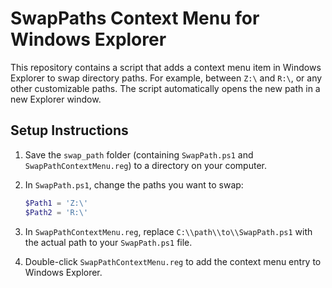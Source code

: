 # SwapPaths Context Menu for Windows Explorer

This repository contains a script that adds a context menu item in Windows Explorer to swap
directory paths. For example, between `Z:\` and `R:\`, or any other customizable paths.
The script automatically opens the new path in a new Explorer window.

## Setup Instructions

1. Save the `swap_path` folder (containing `SwapPath.ps1` and `SwapPathContextMenu.reg`) to a directory on your computer.

2. In `SwapPath.ps1`, change the paths you want to swap:
    ```powershell
    $Path1 = 'Z:\'
    $Path2 = 'R:\'
    ```

3. In `SwapPathContextMenu.reg`, replace `C:\\path\\to\\SwapPath.ps1` with the actual path to your `SwapPath.ps1` file.

4. Double-click `SwapPathContextMenu.reg` to add the context menu entry to Windows Explorer.
